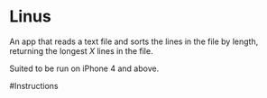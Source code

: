 Linus
=====

An app that reads a text file and sorts the lines in the file by length, returning the longest _X_ lines in the file. 

Suited to be run on iPhone 4 and above. 

#Instructions
